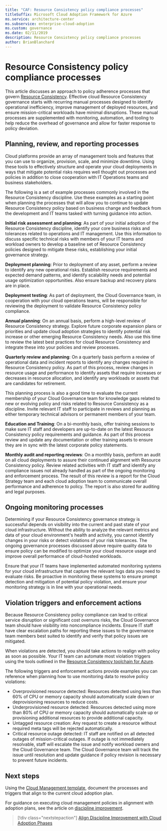 ```yaml
---
title: "CAF: Resource Consistency policy compliance processes"
titleSuffix: Microsoft Cloud Adoption Framework for Azure
ms.service: architecture-center
ms.subservice: enterprise-cloud-adoption
ms.custom: governance
ms.date: 02/11/2019
description: Resource Consistency policy compliance processes
author: BrianBlanchard
---
```


# Resource Consistency policy compliance processes

This article discusses an approach to policy adherence processes that govern [Resource Consistency](./overview.md). Effective cloud Resource Consistency governance starts with recurring manual processes designed to identify operational inefficiency, improve management of deployed resources, and ensure mission-critical workloads have minimal disruptions. These manual processes are supplemented with monitoring, automation, and tooling to help reduce the overhead of governance and allow for faster response to policy deviation.

## Planning, review, and reporting processes

Cloud platforms provide an array of management tools and features that you can use to organize, provision, scale, and minimize downtime. Using these tools to effectively structure and operate your cloud deployments in ways that mitigate potential risks requires well thought out processes and policies in addition to close cooperation with IT Operations teams and business stakeholders.

The following is a set of example processes commonly involved in the Resource Consistency discipline. Use these examples as a starting point when planning the processes that will allow you to continue to update Resource Consistency policy based on business change and feedback from the development and IT teams tasked with turning guidance into action.

**Initial risk assessment and planning**: As part of your initial adoption of the Resource Consistency discipline, identify your core business risks and tolerances related to operations and IT management. Use this information to discuss specific technical risks with members of your IT teams and workload owners to develop a baseline set of Resource Consistency policies designed to mitigate these risks, establishing your initial governance strategy.

**Deployment planning**: Prior to deployment of any asset, perform a review to identify any new operational risks. Establish resource requirements and expected demand patterns, and identify scalability needs and potential usage optimization opportunities. Also ensure backup and recovery plans are in place.

**Deployment testing**: As part of deployment, the Cloud Governance team, in cooperation with your cloud operations teams, will be responsible for reviewing the deployment to validate Resource Consistency policy compliance.

**Annual planning**: On an annual basis, perform a high-level review of Resource Consistency strategy. Explore future corporate expansion plans or priorities and update cloud adoption strategies to identify potential risk increase or other emerging Resource Consistency needs. Also use this time to review the latest best practices for cloud Resource Consistency and integrate these into your policies and review processes.

**Quarterly review and planning**: On a quarterly basis perform a review of operational data and incident reports to identify any changes required in Resource Consistency policy. As part of this process, review changes in resource usage and performance to identify assets that require increases or decreases in resource allocation, and identify any workloads or assets that are candidates for retirement.

This planning process is also a good time to evaluate the current membership of your Cloud Governance team for knowledge gaps related to new or evolving policy and risks related to Resource Consistency as a discipline. Invite relevant IT staff to participate in reviews and planning as either temporary technical advisors or permanent members of your team.

**Education and Training**: On a bi-monthly basis, offer training sessions to make sure IT staff and developers are up-to-date on the latest Resource Consistency policy requirements and guidance. As part of this process review and update any documentation or other training assets to ensure they are in sync with the latest corporate policy statements.

**Monthly audit and reporting reviews**: On a monthly basis, perform an audit on all cloud deployments to assure their continued alignment with Resource Consistency policy. Review related activities with IT staff and identify any compliance issues not already handled as part of the ongoing monitoring and enforcement process. The result of this review is a report for the Cloud Strategy team and each cloud adoption team to communicate overall performance and adherence to policy. The report is also stored for auditing and legal purposes.

## Ongoing monitoring processes

Determining if your Resource Consistency governance strategy is successful depends on visibility into the current and past state of your cloud infrastructure. Without the ability to analyze the relevant metrics and data of your cloud environment's health and activity, you cannot identify changes in your risks or detect violations of your risk tolerances. The ongoing governance processes discussed above require quality data to ensure policy can be modified to optimize your cloud resource usage and improve overall performance of cloud-hosted workloads.

Ensure that your IT teams have implemented automated monitoring systems for your cloud infrastructure that capture the relevant logs data you need to evaluate risks. Be proactive in monitoring these systems to ensure prompt detection and mitigation of potential policy violation, and ensure your monitoring strategy is in line with your operational needs.

## Violation triggers and enforcement actions

Because Resource Consistency policy compliance can lead to critical service disruption or significant cost overruns risks, the Cloud Governance team should have visibility into noncompliance incidents. Ensure IT staff have clear escalation paths for reporting these issues to the governance team members best suited to identify and verify that policy issues are mitigated.  

When violations are detected, you should take actions to realign with policy as soon as possible. Your IT team can automate most violation triggers using the tools outlined in the [Resource Consistency toolchain for Azure](toolchain.md).

The following triggers and enforcement actions provide examples you can reference when planning how to use monitoring data to resolve policy violations:

- Overprovisioned resource detected: Resources detected using less than 60% of CPU or memory capacity should automatically scale down or deprovisioning resources to reduce costs.
- Underprovisioned resource detected: Resources detected using more than 80% of CPU or memory capacity should automatically scale up or provisioning additional resources to provide additional capacity.
- Untagged resource creation: Any request to create a resource without required meta tags will be rejected automatically.
- Critical resource outage detected: IT staff are notified on all detected outages of mission-critical outages. If outage is not immediately resolvable, staff will escalate the issue and notify workload owners and the Cloud Governance team. The Cloud Governance team will track the issue until resolution and update guidance if policy revision is necessary to prevent future incidents.

## Next steps

Using the [Cloud Management template](./template.md), document the processes and triggers that align to the current cloud adoption plan.

For guidance on executing cloud management policies in alignment with adoption plans, see the article on [discipline improvement](discipline-improvement.md).

> [!div class="nextstepaction"]
> [Align Discipline Improvement with Cloud Adoption Phases](./discipline-improvement.md)

